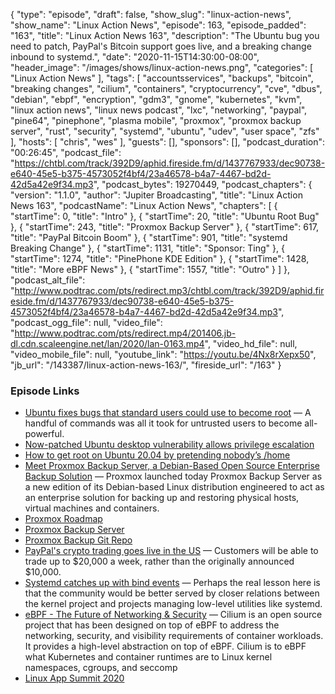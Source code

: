 {
  "type": "episode",
  "draft": false,
  "show_slug": "linux-action-news",
  "show_name": "Linux Action News",
  "episode": 163,
  "episode_padded": "163",
  "title": "Linux Action News 163",
  "description": "The Ubuntu bug you need to patch, PayPal's Bitcoin support goes live, and a breaking change inbound to systemd.",
  "date": "2020-11-15T14:30:00-08:00",
  "header_image": "/images/shows/linux-action-news.png",
  "categories": [
    "Linux Action News"
  ],
  "tags": [
    "accountsservices",
    "backups",
    "bitcoin",
    "breaking changes",
    "cilium",
    "containers",
    "cryptocurrency",
    "cve",
    "dbus",
    "debian",
    "ebpf",
    "encryption",
    "gdm3",
    "gnome",
    "kubernetes",
    "kvm",
    "linux action news",
    "linux news podcast",
    "lxc",
    "networking",
    "paypal",
    "pine64",
    "pinephone",
    "plasma mobile",
    "proxmox",
    "proxmox backup server",
    "rust",
    "security",
    "systemd",
    "ubuntu",
    "udev",
    "user space",
    "zfs"
  ],
  "hosts": [
    "chris",
    "wes"
  ],
  "guests": [],
  "sponsors": [],
  "podcast_duration": "00:26:45",
  "podcast_file": "https://chtbl.com/track/392D9/aphid.fireside.fm/d/1437767933/dec90738-e640-45e5-b375-4573052f4bf4/23a46578-b4a7-4467-bd2d-42d5a42e9f34.mp3",
  "podcast_bytes": 19270449,
  "podcast_chapters": {
    "version": "1.1.0",
    "author": "Jupiter Broadcasting",
    "title": "Linux Action News 163",
    "podcastName": "Linux Action News",
    "chapters": [
      {
        "startTime": 0,
        "title": "Intro"
      },
      {
        "startTime": 20,
        "title": "Ubuntu Root Bug"
      },
      {
        "startTime": 243,
        "title": "Proxmox Backup Server"
      },
      {
        "startTime": 617,
        "title": "PayPal Bitcoin Boom"
      },
      {
        "startTime": 901,
        "title": "systemd Breaking Change"
      },
      {
        "startTime": 1131,
        "title": "Sponsor: Ting"
      },
      {
        "startTime": 1274,
        "title": "PinePhone KDE Edition"
      },
      {
        "startTime": 1428,
        "title": "More eBPF News"
      },
      {
        "startTime": 1557,
        "title": "Outro"
      }
    ]
  },
  "podcast_alt_file": "http://www.podtrac.com/pts/redirect.mp3/chtbl.com/track/392D9/aphid.fireside.fm/d/1437767933/dec90738-e640-45e5-b375-4573052f4bf4/23a46578-b4a7-4467-bd2d-42d5a42e9f34.mp3",
  "podcast_ogg_file": null,
  "video_file": "http://www.podtrac.com/pts/redirect.mp4/201406.jb-dl.cdn.scaleengine.net/lan/2020/lan-0163.mp4",
  "video_hd_file": null,
  "video_mobile_file": null,
  "youtube_link": "https://youtu.be/4Nx8rXepx50",
  "jb_url": "/143387/linux-action-news-163/",
  "fireside_url": "/163"
}


### Episode Links

  * [Ubuntu fixes bugs that standard users could use to become root](https://arstechnica.com/information-technology/2020/11/ubuntu-fixes-bugs-that-standard-users-could-use-to-become-root/ "Ubuntu fixes bugs that standard users could use to become root") — A handful of commands was all it took for untrusted users to become all-powerful.
  * [Now-patched Ubuntu desktop vulnerability allows privilege escalation](https://www.theregister.com/2020/11/11/ubuntu_desktop_vulnerability_allows_privilege/ "Now-patched Ubuntu desktop vulnerability allows privilege escalation")
  * [How to get root on Ubuntu 20.04 by pretending nobody’s /home](https://securitylab.github.com/research/Ubuntu-gdm3-accountsservice-LPE "How to get root on Ubuntu 20.04 by pretending nobody’s /home")
  * [Meet Proxmox Backup Server, a Debian-Based Open Source Enterprise Backup Solution](https://9to5linux.com/meet-proxmox-backup-server-a-debian-based-open-source-enterprise-backup-solution "Meet Proxmox Backup Server, a Debian-Based Open Source Enterprise Backup Solution") — Proxmox launched today Proxmox Backup Server as a new edition of its Debian-based Linux distribution engineered to act as an enterprise solution for backing up and restoring physical hosts, virtual machines and containers.
  * [Proxmox Roadmap](https://pbs.proxmox.com/wiki/index.php/Roadmap "Proxmox Roadmap")
  * [Proxmox Backup Server](https://www.proxmox.com/en/proxmox-backup-server "Proxmox Backup Server")
  * [Proxmox Backup Git Repo](https://git.proxmox.com/?p=proxmox-backup.git;a=summary "Proxmox Backup Git Repo")
  * [PayPal's crypto trading goes live in the US](https://cointelegraph.com/news/paypal-s-crypto-goes-live-in-the-us "PayPal's crypto trading goes live in the US") — Customers will be able to trade up to $20,000 a week, rather than the originally announced $10,000.
  * [Systemd catches up with bind events](https://lwn.net/Articles/837033/ "Systemd catches up with bind events") — Perhaps the real lesson here is that the community would be better served by closer relations between the kernel project and projects managing low-level utilities like systemd. 
  * [eBPF - The Future of Networking & Security](https://cilium.io/blog/2020/11/10/ebpf-future-of-networking/ "eBPF - The Future of Networking & Security") — Cilium is an open source project that has been designed on top of eBPF to address the networking, security, and visibility requirements of container workloads. It provides a high-level abstraction on top of eBPF. Cilium is to eBPF what Kubernetes and container runtimes are to Linux kernel namespaces, cgroups, and seccomp
  * [Linux App Summit 2020](https://linuxappsummit.org/ "Linux App Summit 2020")


